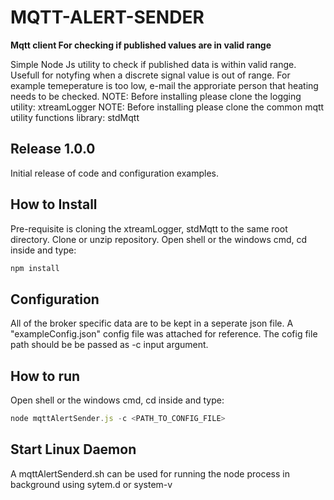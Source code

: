 # MQTT-ALERT-SENDER
**Mqtt client For checking if published values are in valid range**

Simple Node Js utility to check if published data is within valid range.
Usefull for notyfing when a discrete signal value is out of range.
For example temeperature is too low, e-mail the approriate person that heating needs to be checked.
NOTE: Before installing please clone the logging utility: xtreamLogger
NOTE: Before installing please clone the common mqtt utility functions library: stdMqtt

## Release 1.0.0
Initial release of code and configuration examples.

## How to Install
Pre-requisite is cloning the xtreamLogger, stdMqtt to the same root directory.
Clone or unzip repository.
Open shell or the windows cmd, cd inside and type:
```js
npm install
```
## Configuration
All of the broker specific data are to be kept in a seperate json file.
A "exampleConfig.json" config file was attached for reference.
The cofig file path should be be passed as -c input argument.

## How to run
Open shell or the windows cmd, cd inside and type:
```js
node mqttAlertSender.js -c <PATH_TO_CONFIG_FILE>
```

## Start Linux Daemon
A mqttAlertSenderd.sh can be used for running the node process in background using sytem.d or system-v
